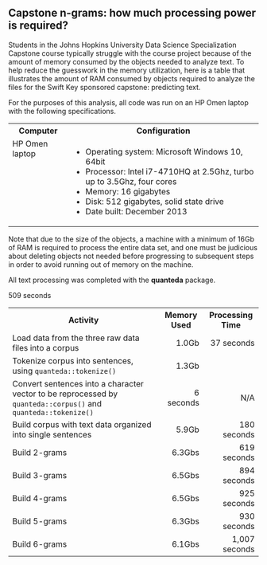 ## Capstone n-grams: how much processing power is required?

Students in the Johns Hopkins University Data Science Specialization Capstone course typically struggle with the course project because of the amount of memory consumed by the objects needed to analyze text. To help reduce the guesswork in the memory utilization, here is a table that illustrates the amount of RAM consumed by objects required to analyze the files for the Swift Key sponsored capstone: predicting text.

For the purposes of this analysis, all code was run on an HP Omen laptop with the following specifications. 

<table>
    <tr>
        <th>Computer</th>
        <th>Configuration</th>
    </tr>
<tr>
   <td valign=top>HP Omen laptop</td>
   <td>
       <ul>
           <li>Operating system: Microsoft Windows 10, 64bit</li>
           <li>Processor: Intel i7-4710HQ at 2.5Ghz, turbo up to 3.5Ghz, four cores</li>
           <li>Memory: 16 gigabytes</li>
           <li>Disk: 512 gigabytes, solid state drive</li>
           <li>Date built: December 2013</li>
       </ul>
   </td>
</tr>
</table>

Note that due to the size of the objects, a machine with a minimum of 16Gb of RAM is required to process the entire data set, and one must be judicious about deleting objects not needed before progressing to subsequent steps in order to avoid running out of memory on the machine.

All text processing was completed with the <strong>quanteda</strong> package. 

<table>
<tr><th>Activity</th><th>Memory Used</th><th>Processing Time</th></tr>
<tr><td>Load data from the three raw data files into a corpus</td><td align="right">1.0Gb</td><td align="right">37 seconds</td></tr>
<tr><td>Tokenize corpus into sentences, using <code>quanteda::tokenize()</code></td><td align="right">1.3Gb</td><td align="right"></td>509 seconds</tr>
<tr><td>Convert sentences into a character vector to be reprocessed by <code>quanteda::corpus()</code> and <code>quanteda::tokenize()</code</td><td align="right">6 seconds</td><td align="right">N/A</td></tr>
<tr><td>Build corpus with text data organized into single sentences</td><td align="right">5.9Gb</td><td align="right">180 seconds</td></tr>
<tr><td>Build 2-grams</td><td align="right">6.3Gbs</td><td align="right">619 seconds</td></tr>
<tr><td>Build 3-grams</td><td align="right">6.5Gbs</td><td align="right">894 seconds</td></tr>
<tr><td>Build 4-grams</td><td align="right">6.5Gbs</td><td align="right">925 seconds</td></tr>
<tr><td>Build 5-grams</td><td align="right">6.3Gbs</td><td align="right">930 seconds</td></tr>
<tr><td>Build 6-grams</td><td align="right">6.1Gbs</td><td align="right">1,007 seconds</td></tr>
</table>